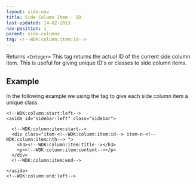 ```yaml
---
layout: side-nav
title: Side Column Item - ID
last-updated: 14-02-2013
nav-position: 1
parent: side-columns
tag: <!--WDK:column:item:id-->
---
```


Returns `<Integer>`
This tag returns the actual ID of the current side column item. This is useful for giving unique ID's or classes to side column items.

## Example

In the following example we using the tag to give each side column item a unique class.

~~~
<!--WDK:column:start:left-->
<aside id="sidebar-left" class="sidebar">

  <!--WDK:column:item:start-->
  <div class="item-<!--WDK:column:item:id--> item-n-<!--WDK:column:item:nth--> ">
    <h3><!--WDK:column:item:title--></h3>
    <p><!--WDK:column:item:content--></p>
  </div>
  <!--WDK:column:item:end-->

</aside>
<!--WDK:column:end:left-->
~~~